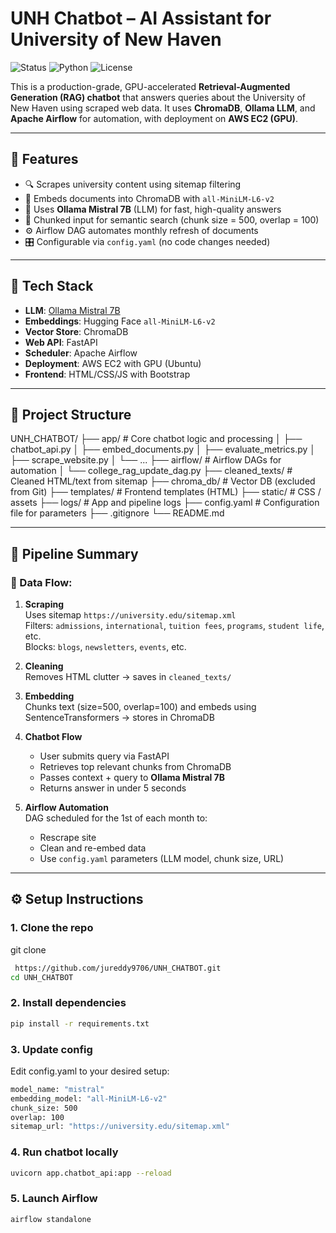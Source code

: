 # UNH Chatbot – AI Assistant for University of New Haven

![Status](https://img.shields.io/badge/status-production-green)
![Python](https://img.shields.io/badge/python-3.10+-blue)
![License](https://img.shields.io/badge/license-MIT-blue)

This is a production-grade, GPU-accelerated **Retrieval-Augmented Generation (RAG) chatbot** that answers queries about the University of New Haven using scraped web data. It uses **ChromaDB**, **Ollama LLM**, and **Apache Airflow** for automation, with deployment on **AWS EC2 (GPU)**.

---

## 🚀 Features

- 🔍 Scrapes university content using sitemap filtering
- 🧠 Embeds documents into ChromaDB with `all-MiniLM-L6-v2`
- 💬 Uses **Ollama Mistral 7B** (LLM) for fast, high-quality answers
- 🧩 Chunked input for semantic search (chunk size = 500, overlap = 100)
- ⚙️ Airflow DAG automates monthly refresh of documents
- 🎛️ Configurable via `config.yaml` (no code changes needed)

---

## 🧠 Tech Stack

- **LLM**: [Ollama Mistral 7B](https://ollama.com/library/mistral)
- **Embeddings**: Hugging Face `all-MiniLM-L6-v2`
- **Vector Store**: ChromaDB
- **Web API**: FastAPI
- **Scheduler**: Apache Airflow
- **Deployment**: AWS EC2 with GPU (Ubuntu)
- **Frontend**: HTML/CSS/JS with Bootstrap

---

## 📁 Project Structure

UNH_CHATBOT/
├── app/                     # Core chatbot logic and processing
│   ├── chatbot_api.py
│   ├── embed_documents.py
│   ├── evaluate_metrics.py
│   ├── scrape_website.py
│   └── ...
├── airflow/                 # Airflow DAGs for automation
│   └── college_rag_update_dag.py
├── cleaned_texts/           # Cleaned HTML/text from sitemap
├── chroma_db/               # Vector DB (excluded from Git)
├── templates/               # Frontend templates (HTML)
├── static/                  # CSS / assets
├── logs/                    # App and pipeline logs
├── config.yaml              # Configuration file for parameters
├── .gitignore
└── README.md

---

## 📡 Pipeline Summary

### 🔄 Data Flow:

1. **Scraping**  
   Uses sitemap `https://university.edu/sitemap.xml`  
   Filters: `admissions`, `international`, `tuition fees`, `programs`, `student life`, etc.  
   Blocks: `blogs`, `newsletters`, `events`, etc.

2. **Cleaning**  
   Removes HTML clutter → saves in `cleaned_texts/`

3. **Embedding**  
   Chunks text (size=500, overlap=100) and embeds using SentenceTransformers → stores in ChromaDB

4. **Chatbot Flow**
   - User submits query via FastAPI
   - Retrieves top relevant chunks from ChromaDB
   - Passes context + query to **Ollama Mistral 7B**
   - Returns answer in under 5 seconds

5. **Airflow Automation**  
   DAG scheduled for the 1st of each month to:
   - Rescrape site
   - Clean and re-embed data
   - Use `config.yaml` parameters (LLM model, chunk size, URL)

---

## ⚙️ Setup Instructions

### 1. Clone the repo
git clone
```bash
 https://github.com/jureddy9706/UNH_CHATBOT.git
cd UNH_CHATBOT 
```

### 2. Install dependencies
```bash
pip install -r requirements.txt
```
### 3. Update config
Edit config.yaml to your desired setup:

```bash
model_name: "mistral"
embedding_model: "all-MiniLM-L6-v2"
chunk_size: 500
overlap: 100
sitemap_url: "https://university.edu/sitemap.xml"
```

### 4. Run chatbot locally
```bash
uvicorn app.chatbot_api:app --reload
```
### 5. Launch Airflow
```bash
airflow standalone
```

